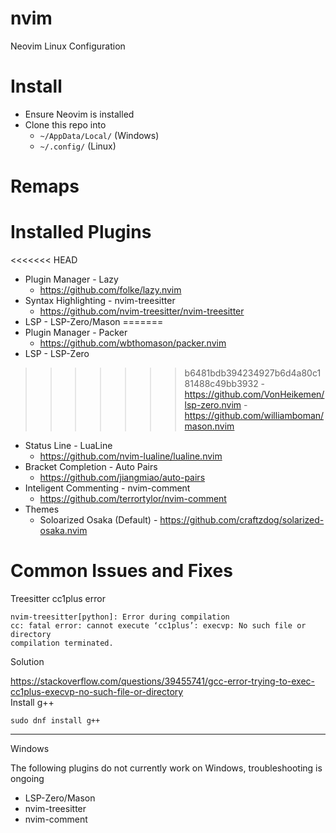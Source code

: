 # nvim
Neovim Linux Configuration

# Install
- Ensure Neovim is installed
- Clone this repo into
    - `~/AppData/Local/` (Windows)
    - `~/.config/` (Linux)

# Remaps

# Installed Plugins
<<<<<<< HEAD
- Plugin Manager - Lazy 
    - https://github.com/folke/lazy.nvim
- Syntax Highlighting - nvim-treesitter
    - https://github.com/nvim-treesitter/nvim-treesitter
- LSP - LSP-Zero/Mason
=======
- Plugin Manager - Packer
    - https://github.com/wbthomason/packer.nvim
- LSP - LSP-Zero
>>>>>>> b6481bdb394234927b6d4a80c181488c49bb3932
    - https://github.com/VonHeikemen/lsp-zero.nvim
    - https://github.com/williamboman/mason.nvim
- Status Line - LuaLine
     - https://github.com/nvim-lualine/lualine.nvim
- Bracket Completion - Auto Pairs 
    - https://github.com/jiangmiao/auto-pairs
- Inteligent Commenting - nvim-comment
    -  https://github.com/terrortylor/nvim-comment
- Themes
    - Soloarized Osaka (Default) - https://github.com/craftzdog/solarized-osaka.nvim

# Common Issues and Fixes
Treesitter cc1plus error
```
nvim-treesitter[python]: Error during compilation
cc: fatal error: cannot execute ‘cc1plus’: execvp: No such file or directory
compilation terminated.
```
Solution

https://stackoverflow.com/questions/39455741/gcc-error-trying-to-exec-cc1plus-execvp-no-such-file-or-directory</br>
Install g++

`sudo dnf install g++`

---
Windows

The following plugins do not currently work on Windows, troubleshooting is ongoing
- LSP-Zero/Mason
- nvim-treesitter 
- nvim-comment
